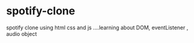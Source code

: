 # spotify-clone
spotify clone using html css and js ....learning about DOM,  eventListener , audio object 
